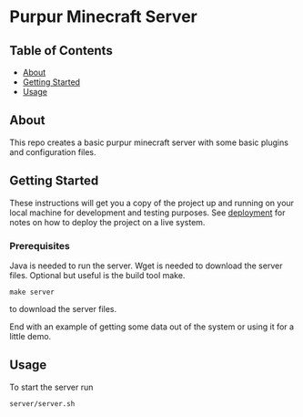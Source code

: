 # Purpur Minecraft Server

## Table of Contents

- [About](#about)
- [Getting Started](#getting_started)
- [Usage](#usage)

## About <a name = "about"></a>

This repo creates a basic purpur minecraft server with some basic plugins and configuration files.

## Getting Started <a name = "getting_started"></a>

These instructions will get you a copy of the project up and running on your local machine for development and testing purposes. See [deployment](#deployment) for notes on how to deploy the project on a live system.

### Prerequisites

Java is needed to run the server. Wget is needed to download the server files. Optional but useful is the build tool make.

```
make server
```

to download the server files.

End with an example of getting some data out of the system or using it for a little demo.

## Usage <a name = "usage"></a>

To start the server run

```
server/server.sh
```
